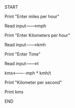 START


Print "Enter miles per hour"


Read input--->mph


Print "Enter Kilometers per hour"


Read input--->kmh


Print "Enter Time"


Read input--->t


kms<----mph * kmh/t


Print "Kilometer per second"


Print kms


END
